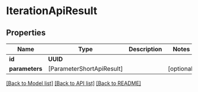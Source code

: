 # IterationApiResult

## Properties
Name | Type | Description | Notes
------------ | ------------- | ------------- | -------------
**id** | **UUID** |  | 
**parameters** | [ParameterShortApiResult] |  | [optional] 

[[Back to Model list]](../README.md#documentation-for-models) [[Back to API list]](../README.md#documentation-for-api-endpoints) [[Back to README]](../README.md)


